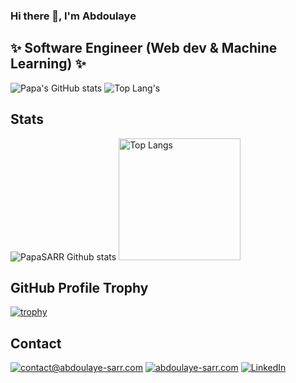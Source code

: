 ### Hi there 👋, I'm Abdoulaye
## ✨ Software Engineer (Web dev & Machine Learning) ✨

![Papa's GitHub stats](https://github-readme-stats.vercel.app/api?username=PapaSARR&show_icons=true&theme=dark&include_all_commits=true)
![Top Lang's](https://github-readme-stats.vercel.app/api/top-langs/?username=PapaSARR&layout=compact&theme=tokyonight)


## Stats

<span>
	<img src="https://github-readme-stats.vercel.app/api?username=PapaSARR&show_icons=1&count_private=true&hide_border=1&theme=dark" alt="PapaSARR Github stats">
</span>

<span>
	<img src="https://github-readme-stats.vercel.app/api/top-langs/?username=PapaSARR&show_icons=1&count_private=true&hide_border=1&theme=dark&layout=compact" alt="Top Langs" height="195px">
</span>

## GitHub Profile Trophy

[![trophy](https://github-profile-trophy.vercel.app/?username=PapaSARR&theme=darkhub)](https://github.com/ryo-ma/github-profile-trophy)

## Contact

[![contact@abdoulaye-sarr.com](https://img.shields.io/badge/contact@abdoulaye--sarr.com-%231DA1F2.svg?&style=flat-square&logo=mail.ru&logoColor=white)](mailto:contact@abdoulaye-sarr.com) 
[![abdoulaye-sarr.com](https://img.shields.io/badge/abdoulaye--sarr.com-%23337AB7.svg?&style=flat-square&logo=google-chrome&logoColor=white)](https://abdoulaye-sarr.com) 
[![LinkedIn](https://img.shields.io/badge/LinkedIn-%230077B5.svg?&style=flat-square&logo=linkedin&logoColor=white)](https://www.linkedin.com/in/abdoulaye-sarr-187916133/)
